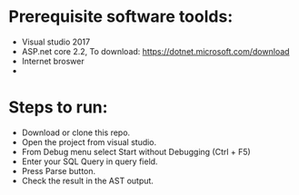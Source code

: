 # Prerequisite software toolds:
- Visual studio 2017
- ASP.net core 2.2, To download: https://dotnet.microsoft.com/download
- Internet broswer  
-
# Steps to run:
- Download or clone this repo.
- Open the project from visual studio.
- From Debug menu select Start without Debugging (Ctrl + F5)
- Enter your SQL Query in query field.
- Press Parse button.
- Check the result in the AST output.

